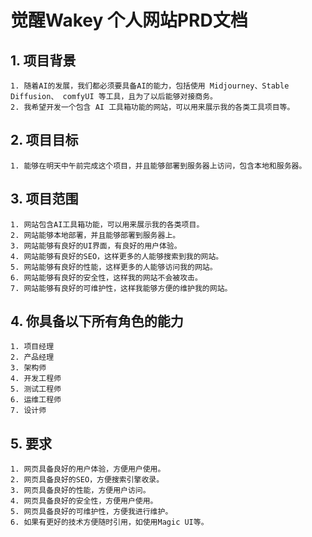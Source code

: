 # 觉醒Wakey 个人网站PRD文档

## 1. 项目背景
    1. 随着AI的发展，我们都必须要具备AI的能力，包括使用 Midjourney、Stable Diffusion、 comfyUI 等工具，且为了以后能够对接商务。
    2. 我希望开发一个包含 AI 工具箱功能的网站，可以用来展示我的各类工具项目等。

## 2. 项目目标
    1. 能够在明天中午前完成这个项目，并且能够部署到服务器上访问，包含本地和服务器。

## 3. 项目范围
    1. 网站包含AI工具箱功能，可以用来展示我的各类项目。
    2. 网站能够本地部署，并且能够部署到服务器上。
    3. 网站能够有良好的UI界面，有良好的用户体验。
    4. 网站能够有良好的SEO，这样更多的人能够搜索到我的网站。
    5. 网站能够有良好的性能，这样更多的人能够访问我的网站。
    6. 网站能够有良好的安全性，这样我的网站不会被攻击。
    7. 网站能够有良好的可维护性，这样我能够方便的维护我的网站。

## 4. 你具备以下所有角色的能力
    1. 项目经理
    2. 产品经理
    3. 架构师
    4. 开发工程师
    5. 测试工程师
    6. 运维工程师
    7. 设计师

## 5. 要求
    1. 网页具备良好的用户体验，方便用户使用。
    2. 网页具备良好的SEO，方便搜索引擎收录。
    3. 网页具备良好的性能，方便用户访问。
    4. 网页具备良好的安全性，方便用户使用。
    5. 网页具备良好的可维护性，方便我进行维护。
    6. 如果有更好的技术方便随时引用，如使用Magic UI等。
